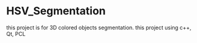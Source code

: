 HSV_Segmentation
================
this project is for 3D colored objects segmentation.
this project using c++, Qt, PCL
